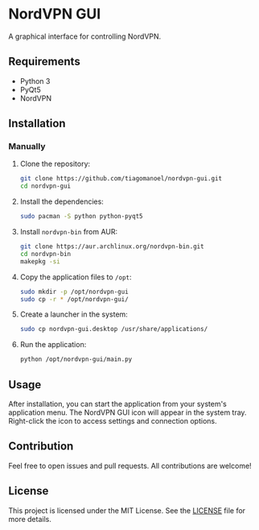 # NordVPN GUI

A graphical interface for controlling NordVPN.

## Requirements

- Python 3
- PyQt5
- NordVPN

## Installation

### Manually

1. Clone the repository:

    ```bash
    git clone https://github.com/tiagomanoel/nordvpn-gui.git
    cd nordvpn-gui
    ```

2. Install the dependencies:

    ```bash
    sudo pacman -S python python-pyqt5
    ```

3. Install `nordvpn-bin` from AUR:

    ```bash
    git clone https://aur.archlinux.org/nordvpn-bin.git
    cd nordvpn-bin
    makepkg -si
    ```

4. Copy the application files to `/opt`:

    ```bash
    sudo mkdir -p /opt/nordvpn-gui
    sudo cp -r * /opt/nordvpn-gui/
    ```

5. Create a launcher in the system:

    ```bash
    sudo cp nordvpn-gui.desktop /usr/share/applications/
    ```

6. Run the application:

    ```bash
    python /opt/nordvpn-gui/main.py
    ```

## Usage

After installation, you can start the application from your system's application menu. The NordVPN GUI icon will appear in the system tray. Right-click the icon to access settings and connection options.

## Contribution

Feel free to open issues and pull requests. All contributions are welcome!

## License

This project is licensed under the MIT License. See the [LICENSE](LICENSE) file for more details.
